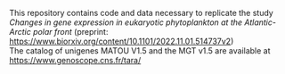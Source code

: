 This repository contains code and data necessary to replicate the study *Changes in gene expression in eukaryotic phytoplankton at the Atlantic-Arctic polar front* (preprint: https://www.biorxiv.org/content/10.1101/2022.11.01.514737v2)  
The catalog of unigenes MATOU V1.5 and the MGT v1.5 are available at https://www.genoscope.cns.fr/tara/
